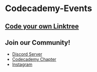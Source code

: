 # Codecademy-Events

## [Code your own Linktree](https://github.com/Pragmatic-Programmers/Codecademy-Events/tree/main/Linktree)


## Join our Community!
- [Discord Server](https://discord.gg/bM9Wy6Yzn2)
- [Codecademy Chapter](https://community.codecademy.com/rajasthani-geeks/)
- [Instagram](https://www.instagram.com/pragmaticprogrammer/)